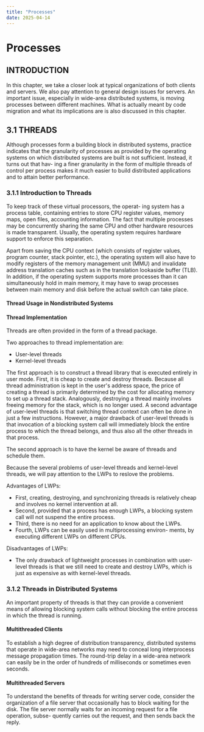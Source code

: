 ```yaml
---
title: "Processes"
date: 2025-04-14
---
```


# Processes

## INTRODUCTION

In this chapter, we take a closer look at typical organizations of both clients and servers. We also pay attention to general design issues for servers. An important issue, especially in wide-area distributed systems, is moving processes between different machines. What is actually meant by code migration and what its implications are is also discussed in this chapter.

## 3.1 THREADS

Although processes form a building block in distributed systems, practice indicates that the granularity of processes as provided by the operating systems on which distributed systems are built is not sufficient. Instead, it turns out that hav- ing a finer granularity in the form of multiple threads of control per process makes it much easier to build distributed applications and to attain better performance.

### 3.1.1 Introduction to Threads

To keep track of these virtual processors, the operat- ing system has a process table, containing entries to store CPU register values, memory maps, open files, accounting information. The fact that multiple processes may be concurrently sharing the same CPU and other hardware resources is made transparent. Usually, the operating system requires hardware support to enforce this separation. 

Apart from saving the CPU context (which consists of register values, program counter, stack pointer, etc.), the operating system will also have to modify registers of the memory management unit (MMU) and invalidate address translation caches such as in the translation lookaside buffer (TLB). In addition, if the operating system supports more processes than it can simultaneously hold in main memory, it may have to swap processes between main memory and disk before the actual switch can take place.

#### Thread Usage in Nondistributed Systems

#### Thread Implementation
Threads are often provided in the form of a thread package.

Two approaches to thread implementation are:
- User-level threads
- Kernel-level threads

The first approach is to construct a thread library that is executed entirely in user mode. First, it is cheap to create and destroy threads. Because all thread administration is kept in the user's address space, the price of creating a thread is primarily determined by the cost for allocating memory to set up a thread stack. Analogously, destroying a thread mainly involves freeing memory for the stack, which is no longer used. A second advantage of user-level threads is that switching thread context can often be done in just a few instructions. However, a major drawback of user-level threads is that invocation of a blocking system call will immediately block the entire process to which the thread belongs, and thus also all the other threads in that process.

The second approach is to have the kernel be aware of threads and schedule them.

Because the several problems of user-level threads and kernel-level threads, we will pay attention to the LWPs to reslove the problems.

Advantages of LWPs:
* First, creating, destroying, and synchronizing threads is relatively cheap and involves no kernel intervention at all.
* Second, provided that a process has enough LWPs, a blocking system call will not suspend the entire process.
* Third, there is no need for an application to know about the LWPs.
* Fourth, LWPs can be easily used in multiprocessing environ- ments, by executing different LWPs on different CPUs.

Disadvantages of LWPs:
* The only drawback of lightweight processes in combination with user-level threads is that we still need to create and destroy LWPs, which is just as expensive as with kernel-level threads. 

### 3.1.2 Threads in Distributed Systems

An important property of threads is that they can provide a convenient means of allowing blocking system calls without blocking the entire process in which the thread is running.

#### Multithreaded Clients

To establish a high degree of distribution transparency, distributed systems that operate in wide-area networks may need to conceal long interprocess message propagation times. The round-trip delay in a wide-area network can easily be in the order of hundreds of milliseconds or sometimes even seconds.

#### Multithreaded Servers

To understand the benefits of threads for writing server code, consider the organization of a file server that occasionally has to block waiting for the disk. The file server normally waits for an incoming request for a file operation, subse- quently carries out the request, and then sends back the reply.